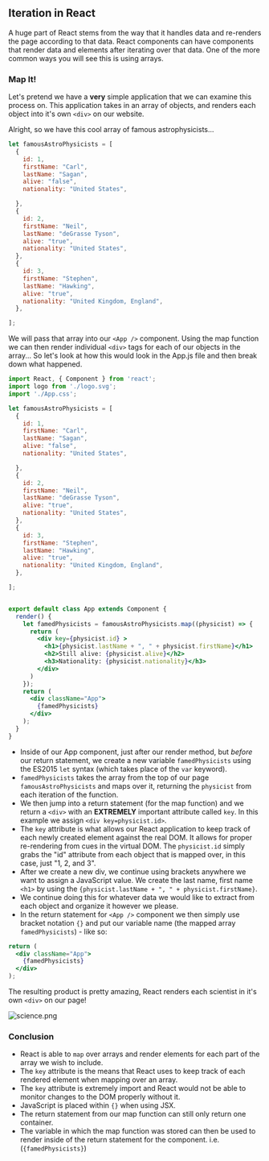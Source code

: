 ## Iteration in React
A huge part of React stems from the way that it handles data and re-renders the page according to that data. React components can have components that render data and elements after iterating over that data. One of the more common ways you will see this is using arrays.

### Map It!
Let's pretend we have a **very** simple application that we can examine this process on. This application takes in an array of objects, and renders each object into it's own `<div>` on our website.

Alright, so we have this cool array of famous astrophysicists...

```jsx
let famousAstroPhysicists = [
  {
    id: 1,
    firstName: "Carl",
    lastName: "Sagan",
    alive: "false",
    nationality: "United States",

  },
  {
    id: 2,
    firstName: "Neil",
    lastName: "deGrasse Tyson",
    alive: "true",
    nationality: "United States",
  },
  {
    id: 3,
    firstName: "Stephen",
    lastName: "Hawking",
    alive: "true",
    nationality: "United Kingdom, England",
  },

];
```

We will pass that array into our `<App />` component. Using the map function we can then render individual `<div>` tags for each of our objects in the array... So let's look at how this would look in the App.js file and then break down what happened.

```jsx
import React, { Component } from 'react';
import logo from './logo.svg';
import './App.css';

let famousAstroPhysicists = [
  {
    id: 1,
    firstName: "Carl",
    lastName: "Sagan",
    alive: "false",
    nationality: "United States",

  },
  {
    id: 2,
    firstName: "Neil",
    lastName: "deGrasse Tyson",
    alive: "true",
    nationality: "United States",
  },
  {
    id: 3,
    firstName: "Stephen",
    lastName: "Hawking",
    alive: "true",
    nationality: "United Kingdom, England",
  },

];


export default class App extends Component {
  render() {
    let famedPhysicists = famousAstroPhysicists.map((physicist) => {
      return (
        <div key={physicist.id} >
          <h1>{physicist.lastName + ", " + physicist.firstName}</h1>
          <h2>Still alive: {physicist.alive}</h2>
          <h3>Nationality: {physicist.nationality}</h3>
        </div>
      )
    });
    return (
      <div className="App">
        {famedPhysicists}
      </div>
    );
  }
}

```
* Inside of our App component, just after our render method, but *before* our return statement, we create a new variable `famedPhysicists` using the ES2015 `let` syntax (which takes place of the `var` keyword).
* `famedPhysicists` takes the array from the top of our page `famousAstroPhysicists` and maps over it, returning the `physicist` from each iteration of the function.
* We then jump into a return statement (for the map function) and we return a `<div>` with an **EXTREMELY** important attribute called `key`. In this example we assign `<div key=physicist.id>`.
* The `key` attribute is what allows our React application to keep track of each newly created element against the real DOM. It allows for proper re-rendering from cues in the virtual DOM. The `physicist.id` simply grabs the "id" attribute from each object that is mapped over, in this case, just "1, 2, and 3".
* After we create a new div, we continue using brackets anywhere we want to assign a JavaScript value. We create the last name, first name `<h1>` by using the `{physicist.lastName + ", " + physicist.firstName}`.
* We continue doing this for whatever data we would like to extract from each object and organize it however we please.
* In the return statement for `<App />` component we then simply use bracket notation `{}` and put our variable name (the mapped array `famedPhysicists`) - like so:

```jsx
return (
  <div className="App">
    {famedPhysicists}
  </div>
);
```

The resulting product is pretty amazing, React renders each scientist in it's own `<div>` on our page!

![science.png](https://tiy-learn-content.s3.amazonaws.com/fccd5132-science.png)

### Conclusion
* React is able to `map` over arrays and render elements for each part of the array we wish to include.
* The `key` attribute is the means that React uses to keep track of each rendered element when mapping over an array.
* The `key` attribute is extremely import and React would not be able to monitor changes to the DOM properly without it.
* JavaScript is placed within `{}` when using JSX.
* The return statement from our map function can still only return one container.
* The variable in which the map function was stored can then be used to render inside of the return statement for the component. i.e. (`{famedPhysicists}`)
